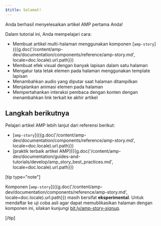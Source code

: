 ```yaml
---
$title: Selamat!
---
```


Anda berhasil menyelesaikan artikel AMP pertama Anda!

Dalam tutorial ini, Anda mempelajari cara:

- Membuat artikel multi-halaman menggunakan komponen [`amp-story`]({{g.doc('/content/amp-dev/documentation/components/reference/amp-story.md', locale=doc.locale).url.path}})
- Membuat efek visual dengan banyak lapisan dalam satu halaman
- Mengatur tata letak elemen pada halaman menggunakan template lapisan
- Menambahkan audio yang diputar saat halaman ditampilkan
- Menjalankan animasi elemen pada halaman
- Mempertahankan interaksi pembaca dengan konten dengan menambahkan link terkait ke akhir artikel

## Langkah berikutnya

Pelajari artikel AMP lebih lanjut dari referensi berikut:

- [`amp-story`]({{g.doc('/content/amp-dev/documentation/components/reference/amp-story.md', locale=doc.locale).url.path}})
- [praktik terbaik artikel AMP]({{g.doc('/content/amp-dev/documentation/guides-and-tutorials/develop/amp_story_best_practices.md', locale=doc.locale).url.path}})

[tip type="note"]

Komponen [`amp-story`]({{g.doc('/content/amp-dev/documentation/components/reference/amp-story.md', locale=doc.locale).url.path}}) masih bersifat **eksperimental**. Untuk mendaftar ke uji coba asli agar dapat memublikasikan halaman dengan komponen ini, silakan kunjungi <a href="http://bit.ly/amp-story-signup">bit.ly/amp-story-signup</a>.

[/tip]

